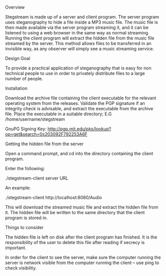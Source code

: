 Overview

Stegstream is made up of a server and client program. The server program uses steganography to hide a file inside a MP3 music file. The music file is then made available via the server program streaming it, and it can be listened to using a web browser in the same way as normal streaming. Running the client program will extract the hidden file from the music file streamed by the server. This method allows files to be transferred in an invisible way, as any observer will simply see a music streaming service.

Design Goal

To provide a practical application of steganography that is easy for non technical people to use in order to privately distribute files to a large number of people.

Installation

Download the archive file containing the client executable for the relevant operating system from the releases. Validate the PGP signature if an integrity check is advisable, and extract the executable from the archive file. Place the executable in a suitable directory; E.G /home/username/stegstream

GnuPG Signing Key: http://pgp.mit.edu/pks/lookup?op=get&search=0x203092F792253A6F

Getting the hidden file from the server

Open a command prompt, and cd into the directory containing the client program.

Enter the following:

./stegstream-client server URL

An example:

./stegstream-client http://localhost:8080/Audio

This will download the streamed music file and extract the hidden file from it. The hidden file will be written to the same directory that the client program is stored in.

Things to consider

The hidden file is left on disk after the client program has finished. It is the responsibility of the user to delete this file after reading if secrecy is important.

In order for the client to see the server, make sure the computer running the server is network visible from the computer running the client – use ping to check visibility.
